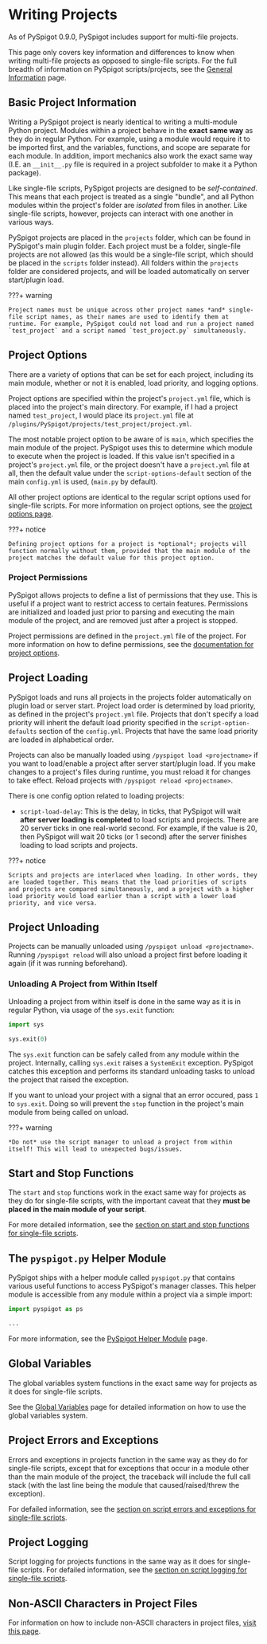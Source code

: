 # Writing Projects

As of PySpigot 0.9.0, PySpigot includes support for multi-file projects.

This page only covers key information and differences to know when writing multi-file projects as opposed to single-file scripts. For the full breadth of information on PySpigot scripts/projects, see the [General Information](../scripts/writingscripts.md) page.

## Basic Project Information

Writing a PySpigot project is nearly identical to writing a multi-module Python project. Modules within a project behave in the **exact same way** as they do in regular Python. For example, using a module would require it to be imported first, and the variables, functions, and scope are separate for each module. In addition, import mechanics also work the exact same way (I.E. an `__init__.py` file is required in a project subfolder to make it a Python package).

Like single-file scripts, PySpigot projects are designed to be *self-contained*. This means that each project is treated as a single "bundle", and all Python modules within the project's folder are *isolated* from files in another. Like single-file scripts, however, projects can interact with one another in various ways.

PySpigot projects are placed in the `projects` folder, which can be found in PySpigot's main plugin folder. Each project must be a folder, single-file projects are not allowed (as this would be a single-file script, which should be placed in the `scripts` folder instead). All folders within the `projects` folder are considered projects, and will be loaded automatically on server start/plugin load.

???+ warning

    Project names must be unique across other project names *and* single-file script names, as their names are used to identify them at runtime. For example, PySpigot could not load and run a project named `test_project` and a script named `test_project.py` simultaneously.

## Project Options

There are a variety of options that can be set for each project, including its main module, whether or not it is enabled, load priority, and logging options.

Project options are specified within the project's `project.yml` file, which is placed into the project's main directory. For example, if I had a project named `test_project`, I would place its `project.yml` file at `/plugins/PySpigot/projects/test_project/project.yml`.

The most notable project option to be aware of is `main`, which specifies the main module of the project. PySpigot uses this to determine which module to execute when the project is loaded. If this value isn't specified in a project's `project.yml` file, or the project doesn't have a `project.yml` file at all, then the default value under the `script-options-default` section of the main `config.yml` is used, (`main.py` by default).

All other project options are identical to the regular script options used for single-file scripts. For more information on project options, see the [project options page](projectoptions.md).

???+ notice

    Defining project options for a project is *optional*; projects will function normally without them, provided that the main module of the project matches the default value for this project option.

### Project Permissions

PySpigot allows projects to define a list of permissions that they use. This is useful if a project want to restrict access to certain features. Permissions are initialized and loaded just prior to parsing and executing the main module of the project, and are removed just after a project is stopped.

Project permissions are defined in the `project.yml` file of the project. For more information on how to define permissions, see the [documentation for project options](projectoptions.md#permissions).

## Project Loading

PySpigot loads and runs all projects in the projects folder automatically on plugin load or server start. Project load order is determined by load priority, as defined in the project's `project.yml` file. Projects that don't specify a load priority will inherit the default load priority specified in the `script-option-defaults` section of the `config.yml`. Projects that have the same load priority are loaded in alphabetical order.

Projects can also be manually loaded using `/pyspigot load <projectname>` if you want to load/enable a project after server start/plugin load. If you make changes to a project's files during runtime, you must reload it for changes to take effect. Reload projects with `/pyspigot reload <projectname>`.

There is one config option related to loading projects:

- `script-load-delay`: This is the delay, in ticks, that PySpigot will wait **after server loading is completed** to load scripts and projects. There are 20 server ticks in one real-world second. For example, if the value is 20, then PySpigot will wait 20 ticks (or 1 second) after the server finishes loading to load scripts and projects.

???+ notice

    Scripts and projects are interlaced when loading. In other words, they are loaded together. This means that the load priorities of scripts and projects are compared simultaneously, and a project with a higher load priority would load earlier than a script with a lower load priority, and vice versa.

## Project Unloading

Projects can be manually unloaded using `/pyspigot unload <projectname>`. Running `/pyspigot reload` will also unload a project first before loading it again (if it was running beforehand).

### Unloading A Project from Within Itself

Unloading a project from within itself is done in the same way as it is in regular Python, via usage of the `sys.exit` function:

```py
import sys

sys.exit(0)
```

The `sys.exit` function can be safely called from any module within the project. Internally, calling `sys.exit` raises a `SystemExit` exception. PySpigot catches this exception and performs its standard unloading tasks to unload the project that raised the exception.

If you want to unload your project with a signal that an error occured, pass `1` to `sys.exit`. Doing so will prevent the `stop` function in the project's main module from being called on unload.

???+ warning

    *Do not* use the script manager to unload a project from within itself! This will lead to unexpected bugs/issues.

## Start and Stop Functions

The `start` and `stop` functions work in the exact same way for projects as they do for single-file scripts, with the important caveat that they **must be placed in the main module of your script**.

For more detailed information, see the [section on start and stop functions for single-file scripts](../scripts/writingscripts.md#start-and-stop-functions).

## The `pyspigot.py` Helper Module

PySpigot ships with a helper module called `pyspigot.py` that contains various useful functions to access PySpigot's manager classes. This helper module is accessible from any module within a project via a simple import:

``` py
import pyspigot as ps

...
```

For more information, see the [PySpigot Helper Module](../scripts/helpermodule.md) page.

## Global Variables

The global variables system functions in the exact same way for projects as it does for single-file scripts.

See the [Global Variables](../scripts/globalvariables.md) page for detailed information on how to use the global variables system.

## Project Errors and Exceptions

Errors and exceptions in projects function in the same way as they do for single-file scripts, except that for exceptions that occur in a module other than the main module of the project, the traceback will include the full call stack (with the last line being the module that caused/raised/threw the exception).

For defailed information, see the [section on script errors and exceptions for single-file scripts](../scripts/writingscripts.md/#script-errors-and-exceptions).

## Project Logging

Script logging for projects functions in the same way as it does for single-file scripts. For defailed information, see the [section on script logging for single-file scripts](../scripts/writingscripts.md/#script-logging).

## Non-ASCII Characters in Project Files

For information on how to include non-ASCII characters in project files, [visit this page](../scripts/writingscripts.md/#non-ascii-characters-in-script-files).